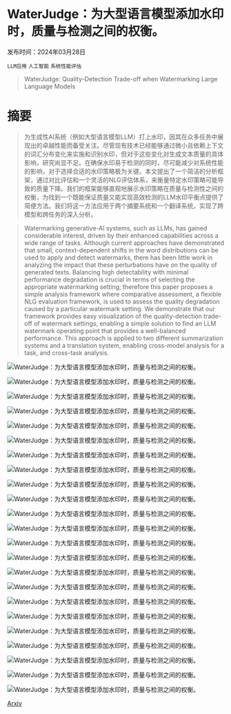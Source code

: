 # WaterJudge：为大型语言模型添加水印时，质量与检测之间的权衡。

发布时间：2024年03月28日

`LLM应用` `人工智能` `系统性能评估`

> WaterJudge: Quality-Detection Trade-off when Watermarking Large Language Models

# 摘要

> 为生成性AI系统（例如大型语言模型LLM）打上水印，因其在众多任务中展现出的卓越性能而备受关注。尽管现有技术已经能够通过微小且依赖上下文的词汇分布变化来实施和识别水印，但对于这些变化对生成文本质量的具体影响，研究尚显不足。在确保水印易于检测的同时，尽可能减少对系统性能的影响，对于选择合适的水印策略极为关键。本文提出了一个简洁的分析框架，通过对比评估和一个灵活的NLG评估体系，来衡量特定水印策略可能导致的质量下降。我们的框架能够直观地展示水印策略在质量与检测性之间的权衡，为找到一个既能保证质量又能实现高效检测的LLM水印平衡点提供了简便方法。我们将这一方法应用于两个摘要系统和一个翻译系统，实现了跨模型和跨任务的深入分析。

> Watermarking generative-AI systems, such as LLMs, has gained considerable interest, driven by their enhanced capabilities across a wide range of tasks. Although current approaches have demonstrated that small, context-dependent shifts in the word distributions can be used to apply and detect watermarks, there has been little work in analyzing the impact that these perturbations have on the quality of generated texts. Balancing high detectability with minimal performance degradation is crucial in terms of selecting the appropriate watermarking setting; therefore this paper proposes a simple analysis framework where comparative assessment, a flexible NLG evaluation framework, is used to assess the quality degradation caused by a particular watermark setting. We demonstrate that our framework provides easy visualization of the quality-detection trade-off of watermark settings, enabling a simple solution to find an LLM watermark operating point that provides a well-balanced performance. This approach is applied to two different summarization systems and a translation system, enabling cross-model analysis for a task, and cross-task analysis.

![WaterJudge：为大型语言模型添加水印时，质量与检测之间的权衡。](../../../paper_images/2403.19548/diagram_8.jpeg)

![WaterJudge：为大型语言模型添加水印时，质量与检测之间的权衡。](../../../paper_images/2403.19548/comparative.png)

![WaterJudge：为大型语言模型添加水印时，质量与检测之间的权衡。](../../../paper_images/2403.19548/x1.png)

![WaterJudge：为大型语言模型添加水印时，质量与检测之间的权衡。](../../../paper_images/2403.19548/x2.png)

![WaterJudge：为大型语言模型添加水印时，质量与检测之间的权衡。](../../../paper_images/2403.19548/x3.png)

![WaterJudge：为大型语言模型添加水印时，质量与检测之间的权衡。](../../../paper_images/2403.19548/x4.png)

![WaterJudge：为大型语言模型添加水印时，质量与检测之间的权衡。](../../../paper_images/2403.19548/x5.png)

![WaterJudge：为大型语言模型添加水印时，质量与检测之间的权衡。](../../../paper_images/2403.19548/x6.png)

![WaterJudge：为大型语言模型添加水印时，质量与检测之间的权衡。](../../../paper_images/2403.19548/x7.png)

![WaterJudge：为大型语言模型添加水印时，质量与检测之间的权衡。](../../../paper_images/2403.19548/x8.png)

![WaterJudge：为大型语言模型添加水印时，质量与检测之间的权衡。](../../../paper_images/2403.19548/x9.png)

![WaterJudge：为大型语言模型添加水印时，质量与检测之间的权衡。](../../../paper_images/2403.19548/x10.png)

![WaterJudge：为大型语言模型添加水印时，质量与检测之间的权衡。](../../../paper_images/2403.19548/x11.png)

![WaterJudge：为大型语言模型添加水印时，质量与检测之间的权衡。](../../../paper_images/2403.19548/x12.png)

![WaterJudge：为大型语言模型添加水印时，质量与检测之间的权衡。](../../../paper_images/2403.19548/x13.png)

![WaterJudge：为大型语言模型添加水印时，质量与检测之间的权衡。](../../../paper_images/2403.19548/x14.png)

![WaterJudge：为大型语言模型添加水印时，质量与检测之间的权衡。](../../../paper_images/2403.19548/x15.png)

![WaterJudge：为大型语言模型添加水印时，质量与检测之间的权衡。](../../../paper_images/2403.19548/x16.png)

![WaterJudge：为大型语言模型添加水印时，质量与检测之间的权衡。](../../../paper_images/2403.19548/x17.png)

![WaterJudge：为大型语言模型添加水印时，质量与检测之间的权衡。](../../../paper_images/2403.19548/x18.png)

![WaterJudge：为大型语言模型添加水印时，质量与检测之间的权衡。](../../../paper_images/2403.19548/x19.png)

![WaterJudge：为大型语言模型添加水印时，质量与检测之间的权衡。](../../../paper_images/2403.19548/x20.png)

![WaterJudge：为大型语言模型添加水印时，质量与检测之间的权衡。](../../../paper_images/2403.19548/x21.png)

[Arxiv](https://arxiv.org/abs/2403.19548)